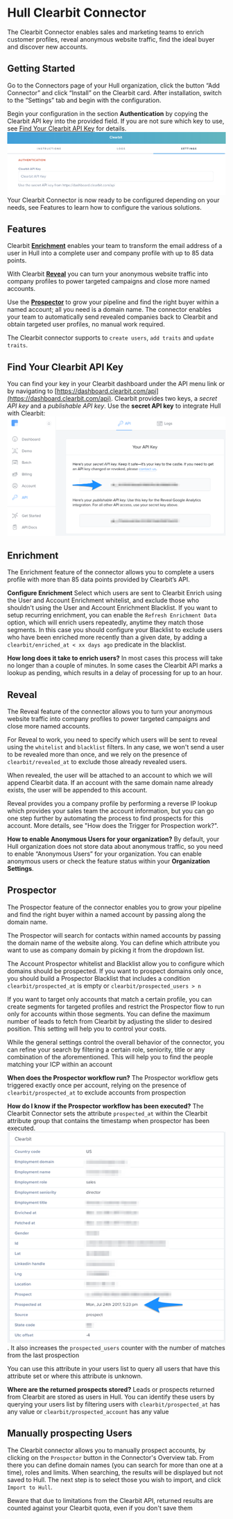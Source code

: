 # Hull Clearbit Connector

The Clearbit Connector enables sales and marketing teams to enrich customer profiles, reveal anonymous website traffic, find the ideal buyer and discover new accounts.

## Getting Started

Go to the Connectors page of your Hull organization, click the button “Add Connector” and click “Install” on the Clearbit card. After installation, switch to the “Settings” tab and begin with the configuration.

Begin your configuration in the section **Authentication** by copying the Clearbit API key into the provided field. If you are not sure which key to use, see [Find Your Clearbit API Key](#Find-Your-Clearbit-API-Key) for details.
![Getting Started Step 1](./docs/gettingstarted01.png)
Your Clearbit Connector is now ready to be configured depending on your needs, see Features to learn how to configure the various solutions.

## Features

Clearbit [**Enrichment**](#Enrichment) enables your team to transform the email address of a user in Hull into a complete user and company profile with up to 85 data points.

With Clearbit [**Reveal**](#Reveal) you can turn your anonymous website traffic into company profiles to power targeted campaigns and close more named accounts.

Use the [**Prospector**](#Prospector) to grow your pipeline and find the right buyer within a named account; all you need is a domain name. The connector enables your team to automatically send revealed companies back to Clearbit and obtain targeted user profiles, no manual work required.

The Clearbit connector supports to `create users`, `add traits` and `update traits`.

## Find Your Clearbit API Key

You can find your key in your Clearbit dashboard under the API menu link or by navigating to [https://dashboard.clearbit.com/api](https://dashboard.clearbit.com/api). Clearbit provides two keys, a _secret API key_ and a _publishable API key_. Use the **secret API key** to integrate Hull with Clearbit:
![Find your Clearbit API Key](./docs/clearbitapi01.png)

## Enrichment

The Enrichment feature of the connector allows you to complete a users profile with more than 85 data points provided by Clearbit’s API.

**Configure Enrichment**
Select which users are sent to Clearbit Enrich using the User and Account Enrichment whitelist, and exclude those who shouldn't using the User and Account Enrichment Blacklist.
If you want to setup recurring enrichment, you can enable the `Refresh Enrichment Data` option, which will enrich users repeatedly, anytime they match those segments. In this case you should configure your Blacklist to exclude users who have been enriched more recently than a given date, by adding a `clearbit/enriched_at < xx days ago` predicate in the blacklist.

**How long does it take to enrich users?**
In most cases this process will take no longer than a couple of minutes. In some cases the Clearbit API marks a lookup as pending, which results in a delay of processing for up to an hour.

## Reveal

The Reveal feature of the connector allows you to turn your anonymous website traffic into company profiles to power targeted campaigns and close more named accounts.

For Reveal to work, you need to specify which users will be sent to reveal using the `whitelist` and `blacklist` filters. In any case, we won't send a user to be revealed more than once, and we rely on the presence of `clearbit/revealed_at` to exclude those already revealed users.

When revealed, the user will be attached to an account to which we will append Clearbit data. If an account with the same domain name already exists, the user will be appended to this account.

Reveal provides you a company profile by performing a reverse IP lookup which provides your sales team the account information, but you can go one step further by automating the process to find prospects for this account. More details, see "How does the Trigger for Prospection work?".

**How to enable Anonymous Users for your organization?**
By default, your Hull organization does not store data about anonymous traffic, so you need to enable “Anonymous Users” for your organization.
You can enable anonymous users or check the feature status within your **Organization Settings**.

## Prospector

The Prospector feature of the connector enables you to grow your pipeline and find the right buyer within a named account by passing along the domain name.

The Prospector will search for contacts within named accounts by passing the domain name of the website along. You can define which attribute you want to use as company domain by picking it from the dropdown list.

The Account Prospector whitelist and Blacklist allow you to configure which domains should be prospected. If you want to prospect domains only once, you should build a Prospector Blacklist that includes a condition `clearbit/prospected_at` is empty or `clearbit/prospected_users > n`

If you want to target only accounts that match a certain profile, you can create segments for targeted profiles and restrict the Prospector flow to run only for accounts within those segments.
You can define the maximum number of leads to fetch from Clearbit by adjusting the slider to desired position. This setting will help you to control your costs.

While the general settings control the overall behavior of the connector, you can refine your search by filtering a certain role, seniority, title or any combination of the aforementioned. This will help you to find the people matching your ICP within an account

**When does the Prospector workflow run?**
The Prospector workflow gets triggered exactly once per account, relying on the presence of `clearbit/prospected_at` to exclude accounts from prospection

**How do I know if the Prospector workflow has been executed?**
The Clearbit Connector sets the attribute `prospected_at` within the Clearbit attribute group that contains the timestamp when prospector has been executed.
![Prospector 3](./docs/prospector03.png). It also increases the `prospected_users` counter with the number of matches from the last prospection

You can use this attribute in your users list to query all users that have this attribute set or where this attribute is unknown.

**Where are the returned prospects stored?**
Leads or prospects returned from Clearbit are stored as users in Hull. You can identify these users by querying your users list by filtering users with `clearbit/prospected_at` has any value or `clearbit/prospected_account` has any value

## Manually prospecting Users

The Clearbit connector allows you to manually prospect accounts, by clicking on the `Prospector` button in the Connector's Overview tab. From there you can define domain names (you can search for more than one at a time), roles and limits. When searching, the results will be displayed but not saved to Hull. The next step is to select those you wish to import, and click `Import to Hull`.

Beware that due to limitations from the Clearbit API, returned results are counted against your Clearbit quota, even if you don't save them
